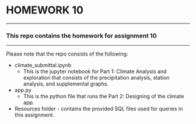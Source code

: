 # HOMEWORK 10
***

### This repo contains the homework for assignment 10
***

Please note that the repo consists of the following:

+ climate_submittal.ipynb
    + This is the jupyter notebook for Part 1: Climate Analysis and exploration that consists of the precipitation analysis, station analysis, and supplemental graphs.
+ app.py
    + This is the python file that runs the Part 2: Designing of the climate app.
+ Resources folder - contains the provided SQL files used for queries in this assignment.
